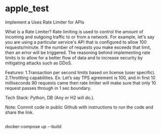 # apple_test

Implement a Uses Rate Limiter for APIs

What is a Rate Limiter?
Rate limiting is used to control the amount of incoming and outgoing traffic to or from a network. For example, let's say you are using a particular service's API that is configured to allow 100 requests/minute. If the number of requests you make exceeds that limit, then an error will be triggered. The reasoning behind implementing rate limits is to allow for a better flow of data and to increase security by mitigating attacks such as DDoS. 


Features:
1.Transaction per second limits based on license (user specific).
2.Throttling capabilities.
Ex: Let’s say TPS agreement is 100, and in first 10 milliseconds 90 requests came then rate limiter will make sure that only 10 request passes through in 1 sec boundary.

Tech Stack:
Python, DB (Any or H2 will do.).

Note: Commit code in public Github with instructions to run the code and share the link. 

##

docker-compose up --build 